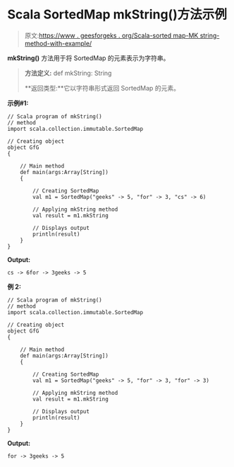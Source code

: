 # Scala SortedMap mkString()方法示例

> 原文:[https://www . geesforgeks . org/Scala-sorted map-MK string-method-with-example/](https://www.geeksforgeeks.org/scala-sortedmap-mkstring-method-with-example/)

**mkString()** 方法用于将 SortedMap 的元素表示为字符串。

> **方法定义:** def mkString: String
> 
> **返回类型:**它以字符串形式返回 SortedMap 的元素。

**示例#1:**

```
// Scala program of mkString()
// method
import scala.collection.immutable.SortedMap

// Creating object
object GfG
{ 

    // Main method
    def main(args:Array[String])
    {

        // Creating SortedMap
        val m1 = SortedMap("geeks" -> 5, "for" -> 3, "cs" -> 6)

        // Applying mkString method 
        val result = m1.mkString

        // Displays output
        println(result)
    }
}
```

**Output:**

```
cs -> 6for -> 3geeks -> 5

```

**例 2:**

```
// Scala program of mkString()
// method
import scala.collection.immutable.SortedMap

// Creating object
object GfG
{ 

    // Main method
    def main(args:Array[String])
    {

        // Creating SortedMap
        val m1 = SortedMap("geeks" -> 5, "for" -> 3, "for" -> 3)

        // Applying mkString method 
        val result = m1.mkString

        // Displays output
        println(result)
    }
}
```

**Output:**

```
for -> 3geeks -> 5

```